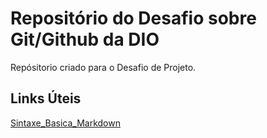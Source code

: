# Repositório do Desafio sobre Git/Github da DIO
Repósitorio criado para o Desafio de Projeto.

## Links Úteis
[Sintaxe_Basica_Markdown](https://www.markdownguide.org/basic-syntax/)
